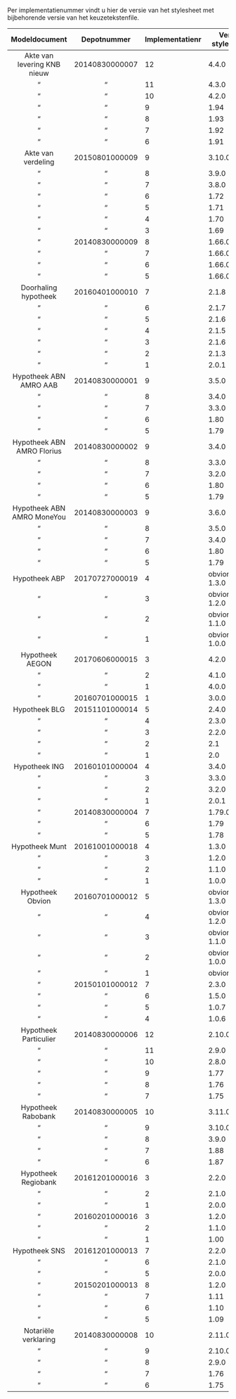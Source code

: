 Per implementatienummer vindt u hier de versie van het stylesheet met bijbehorende versie van het keuzetekstenfile.

Modeldocument|Depotnummer|Implementatienr|Versie stylesheet|Versie keuzeteksten
:---:|:---:|---|---|---
Akte van levering KNB nieuw|20140830000007|12|4.4.0|4.2.0
 “ | “ |11|4.3.0|4.2.0
 “ | “ |10|4.2.0|4.2.0
 “ | “ |9|1.94|1.39
 “ | “ |8|1.93|1.39
 “ | “ |7|1.92|1.39
 “ | “ |6|1.91|1.39
Akte van verdeling|20150801000009|9|3.10.0|3.8.0
 “ | “ |8|3.9.0|3.8.0
 “ | “ |7|3.8.0|3.8.0
 “ | “ |6|1.72|1.25
 “ | “ |5|1.71|1.25
 “ | “ |4|1.70|1.25
 “ | “ |3|1.69|1.25
 “ |20140830000009|8|1.66.05|1.23.01
 “ | “ |7|1.66.04|1.23
 “ | “ |6|1.66.03|1.23
 “ | “ |5|1.66.02|1.23
Doorhaling hypotheek |20160401000010|7|2.1.8|2.0.0 
 “ | “ |6|2.1.7|2.0.0
 “ | “ |5|2.1.6|2.0.0
 “ | “ |4|2.1.5|2.0.0
 “ | “ |3|2.1.6|2.0.0
 “ | “ |2|2.1.3|2.0.0
 “ | “ |1|2.0.1|2.0.0
Hypotheek ABN AMRO AAB|20140830000001|9|3.5.0|3.3.0
 “ | “ |8|3.4.0|3.3.0
 “ | “ |7|3.3.0|3.3.0
 “ | “ |6|1.80|1.26
 “ | “ |5|1.79|1.26
Hypotheek ABN AMRO Florius|20140830000002|9|3.4.0|3.2.0
 “ | “ |8|3.3.0|3.2.0
 “ | “ |7|3.2.0|3.2.0
 “ | “ |6|1.80|1.27
 “ | “ |5|1.79|1.27
Hypotheek ABN AMRO MoneYou|20140830000003|9|3.6.0|3.4.0
 “ | “ |8|3.5.0|3.4.0
 “ | “ |7|3.4.0|3.4.0
 “ | “ |6|1.80|1.26
 “ | “ |5|1.79|1.26
Hypotheek ABP|20170727000019|4|obvion_abp-1.3.0|obvion-2.3.0
 “ | “ |3|obvion_abp-1.2.0|obvion-2.3.0
 “ | “ |2|obvion_abp-1.1.0|obvion-2.3.0
 “ | “ |1|obvion_abp-1.0.0|obvion-2.3.0
Hypotheek AEGON|20170606000015|3|4.2.0|2.3.0
 “ | “ |2|4.1.0|2.3.0
 “ | “ |1|4.0.0|2.3.0
 “ |20160701000015|1|3.0.0|2.3.0
Hypotheek BLG|20151101000014|5|2.4.0|2.1.1
 “ | “ |4|2.3.0|2.1.1
 “ | “ |3|2.2.0|2.1.1
 “ | “ |2|2.1|1.01
 “ | “ |1|2.0|1.01
Hypotheek ING|20160101000004|4|3.4.0|3.2.0
 “ | “ |3|3.3.0|3.2.0
 “ | “ |2|3.2.0|3.2.0
 “ | “ |1|2.0.1|2.0.0
 “ |20140830000004|7|1.79.01|1.25.01
 “ | “ |6|1.79|1.25
 “ | “ |5|1.78|1.25
Hypotheek Munt|20161001000018|4|1.3.0|1.0.0
 “ | “ |3|1.2.0|1.0.0
 “ | “ |2|1.1.0|1.0.0
 “ | “ |1|1.0.0|1.0.0 
Hypotheek Obvion|20160701000012|5|obvion_abp-1.3.0|obvion-2.3.0
 “ | “ |4|obvion_abp-1.2.0|obvion-2.3.0
 “ | “ |3|obvion_abp-1.1.0|obvion-2.3.0
 “ | “ |2|obvion_abp-1.0.0|obvion-2.3.0
 “ | “ |1|obvion_3.1.0|obvion-2.3.0
 “ |20150101000012|7|2.3.0|2.3.0
 “ | “ |6|1.5.0|1.02
 “ | “ |5|1.0.7|1.02
 “ | “ |4|1.0.6|1.02
Hypotheek Particulier|20140830000006|12|2.10.0|2.8.0
 “ | “ |11|2.9.0|2.8.0
 “ | “ |10|2.8.0|2.8.0
 “ | “ |9|1.77|1.27
 “ | “ |8|1.76|1.27
 “ | “ |7|1.75|1.27
Hypotheek Rabobank|20140830000005|10|3.11.0|3.9.0
 “ | “  |9|3.10.0|3.9.0
 “ | “  |8|3.9.0|3.9.0
 “ | “  |7|1.88|1.27
 “ | “  |6|1.87|1.27
Hypotheek Regiobank|20161201000016|3|2.2.0|1.2.0
 “ | “ |2|2.1.0|1.2.0
 “ | “ |1|2.0.0|1.2.0
 “ |20160201000016|3|1.2.0|1.2.0
 “ | “ |2|1.1.0|1.1.0
 “ | “ |1|1.00|1.00
Hypotheek SNS|20161201000013|7|2.2.0|1.2.0
 “ | “ |6|2.1.0|1.2.0
 “ | “ |5|2.0.0|1.2.0
 “ |20150201000013|8|1.2.0|1.2.0
 “ | “ |7|1.11|1.01
 “ | “ |6|1.10|1.01
 “ | “ |5|1.09|1.01
Notariële verklaring|20140830000008|10|2.11.0|2.9.0
  “ | “ |9|2.10.0|2.9.0
  “ | “ |8|2.9.0|2.9.0
  “ | “ |7|1.76|1.26
  “ | “ |6|1.75|1.26